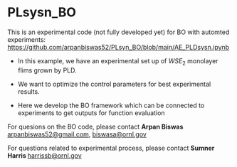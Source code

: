 # PLsysn_BO

This is an experimental code (not fully developed yet) for BO with automted experiments: https://github.com/arpanbiswas52/PLsyn_BO/blob/main/AE_PLDsysn.ipynb

- In this example, we have an experimental set up of $WSE_2$ monolayer flims grown by PLD. 

- We want to optimize the control parameters for best experimental results.

- Here we develop the BO framework which can be connected to experiments to get outputs for function evaluation

For quesions on the BO code, please contact <b> Arpan Biswas </b> arpanbiswas52@gmail.com, biswasa@ornl.gov

For questions related to experimental process, please contact <b> Sumner Harris </b> harrissb@ornl.gov
